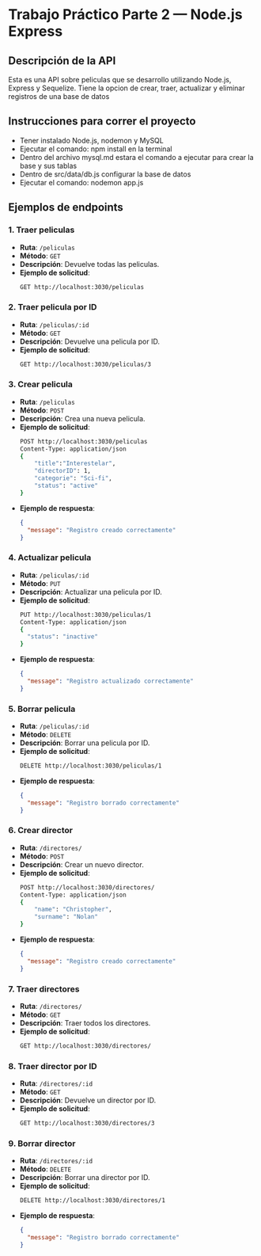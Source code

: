 

# Trabajo Práctico Parte 2 — Node.js Express
## Descripción de la API
Esta es una API sobre peliculas que se desarrollo utilizando Node.js, Express y Sequelize.
Tiene la opcion de crear, traer, actualizar y eliminar registros de una base de datos

## Instrucciones para correr el proyecto
- Tener instalado Node.js, nodemon y MySQL
- Ejecutar el comando: npm install en la terminal
- Dentro del archivo mysql.md estara el comando a ejecutar para crear la base y sus tablas
- Dentro de src/data/db.js configurar la base de datos
- Ejecutar el comando: nodemon app.js

## Ejemplos de endpoints
### 1. Traer peliculas
- **Ruta**: `/peliculas`
- **Método**: `GET`
- **Descripción**: Devuelve todas las peliculas.
- **Ejemplo de solicitud**:
    ```bash
    GET http://localhost:3030/peliculas
    ```

### 2. Traer pelicula por ID
- **Ruta**: `/peliculas/:id`
- **Método**: `GET`
- **Descripción**: Devuelve una pelicula por ID.
- **Ejemplo de solicitud**:
    ```bash
    GET http://localhost:3030/peliculas/3
    ```

### 3. Crear pelicula
- **Ruta**: `/peliculas`
- **Método**: `POST`
- **Descripción**: Crea una nueva pelicula.
- **Ejemplo de solicitud**:
    ```bash
    POST http://localhost:3030/peliculas
    Content-Type: application/json
    {
        "title":"Interestelar",
        "directorID": 1,
        "categorie": "Sci-fi",
        "status": "active"
    }
    ```
- **Ejemplo de respuesta**:
    ```json
    {
      "message": "Registro creado correctamente"
    }
    ```
### 4. Actualizar pelicula
- **Ruta**: `/peliculas/:id`
- **Método**: `PUT`
- **Descripción**: Actualizar una pelicula por ID.
- **Ejemplo de solicitud**:
    ```bash
    PUT http://localhost:3030/peliculas/1
    Content-Type: application/json
    {
      "status": "inactive"
    }
    ```
- **Ejemplo de respuesta**:
    ```json
    {
      "message": "Registro actualizado correctamente"
    }
    ```
### 5. Borrar pelicula
- **Ruta**: `/peliculas/:id`
- **Método**: `DELETE`
- **Descripción**: Borrar una pelicula por ID.
- **Ejemplo de solicitud**:
    ```bash
    DELETE http://localhost:3030/peliculas/1
- **Ejemplo de respuesta**:
    ```json
    {
      "message": "Registro borrado correctamente"
    }
    ```
### 6. Crear director
- **Ruta**: `/directores/`
- **Método**: `POST`
- **Descripción**: Crear un nuevo director.
- **Ejemplo de solicitud**:
    ```bash
    POST http://localhost:3030/directores/
    Content-Type: application/json
    {
        "name": "Christopher",
        "surname": "Nolan"
    }
    ```
- **Ejemplo de respuesta**:
    ```json
    {
      "message": "Registro creado correctamente"
    }
    ```
### 7. Traer directores
- **Ruta**: `/directores/`
- **Método**: `GET`
- **Descripción**: Traer todos los directores.
- **Ejemplo de solicitud**:
    ```bash
    GET http://localhost:3030/directores/
    ```
### 8. Traer director por ID
- **Ruta**: `/directores/:id`
- **Método**: `GET`
- **Descripción**: Devuelve un director por ID.
- **Ejemplo de solicitud**:
    ```bash
    GET http://localhost:3030/directores/3
    ```
### 9. Borrar director
- **Ruta**: `/directores/:id`
- **Método**: `DELETE`
- **Descripción**: Borrar una director por ID.
- **Ejemplo de solicitud**:
    ```bash
    DELETE http://localhost:3030/directores/1
- **Ejemplo de respuesta**:
    ```json
    {
      "message": "Registro borrado correctamente"
    }
    ```
